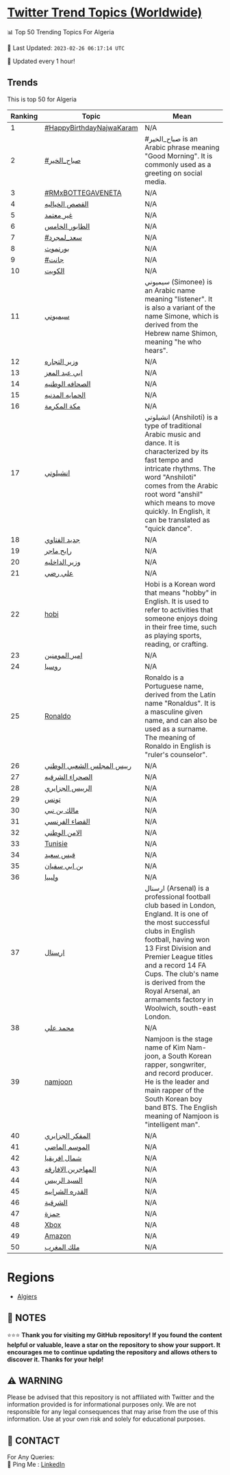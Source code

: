 [Twitter Trend Topics (Worldwide)](https://github.com/ErcinDedeoglu/Twitter-Trend-Topics)
==========


📊 Top 50 Trending Topics For Algeria

📆 Last Updated: `2023-02-26 06:17:14 UTC`

🔧 Updated every 1 hour!


## Trends

This is top 50 for Algeria

| Ranking | Topic | Mean |
| ------- | ------------ | ------------ |
| 1 | [#HappyBirthdayNajwaKaram](http://twitter.com/search?q=%23HappyBirthdayNajwaKaram) | N/A |
| 2 | [#صباح_الخير](http://twitter.com/search?q=%23%d8%b5%d8%a8%d8%a7%d8%ad_%d8%a7%d9%84%d8%ae%d9%8a%d8%b1) | #صباح_الخير is an Arabic phrase meaning "Good Morning". It is commonly used as a greeting on social media. |
| 3 | [#RMxBOTTEGAVENETA](http://twitter.com/search?q=%23RMxBOTTEGAVENETA) | N/A |
| 4 | [القصص الخياليه](http://twitter.com/search?q=%d8%a7%d9%84%d9%82%d8%b5%d8%b5+%d8%a7%d9%84%d8%ae%d9%8a%d8%a7%d9%84%d9%8a%d9%87) | N/A |
| 5 | [غير معتمد](http://twitter.com/search?q=%d8%ba%d9%8a%d8%b1+%d9%85%d8%b9%d8%aa%d9%85%d8%af) | N/A |
| 6 | [الطابور الخامس](http://twitter.com/search?q=%d8%a7%d9%84%d8%b7%d8%a7%d8%a8%d9%88%d8%b1+%d8%a7%d9%84%d8%ae%d8%a7%d9%85%d8%b3) | N/A |
| 7 | [#سعد_لمجرد](http://twitter.com/search?q=%23%d8%b3%d8%b9%d8%af_%d9%84%d9%85%d8%ac%d8%b1%d8%af) | N/A |
| 8 | [بورنموث](http://twitter.com/search?q=%d8%a8%d9%88%d8%b1%d9%86%d9%85%d9%88%d8%ab) | N/A |
| 9 | [#جانت](http://twitter.com/search?q=%23%d8%ac%d8%a7%d9%86%d8%aa) | N/A |
| 10 | [الكويت](http://twitter.com/search?q=%d8%a7%d9%84%d9%83%d9%88%d9%8a%d8%aa) | N/A |
| 11 | [سيميوني](http://twitter.com/search?q=%d8%b3%d9%8a%d9%85%d9%8a%d9%88%d9%86%d9%8a) | سيميوني (Simonee) is an Arabic name meaning "listener". It is also a variant of the name Simone, which is derived from the Hebrew name Shimon, meaning "he who hears". |
| 12 | [وزير التجاره](http://twitter.com/search?q=%d9%88%d8%b2%d9%8a%d8%b1+%d8%a7%d9%84%d8%aa%d8%ac%d8%a7%d8%b1%d9%87) | N/A |
| 13 | [ابي عبد المعز](http://twitter.com/search?q=%d8%a7%d8%a8%d9%8a+%d8%b9%d8%a8%d8%af+%d8%a7%d9%84%d9%85%d8%b9%d8%b2) | N/A |
| 14 | [الصحافه الوطنيه](http://twitter.com/search?q=%d8%a7%d9%84%d8%b5%d8%ad%d8%a7%d9%81%d9%87+%d8%a7%d9%84%d9%88%d8%b7%d9%86%d9%8a%d9%87) | N/A |
| 15 | [الحمايه المدنيه](http://twitter.com/search?q=%d8%a7%d9%84%d8%ad%d9%85%d8%a7%d9%8a%d9%87+%d8%a7%d9%84%d9%85%d8%af%d9%86%d9%8a%d9%87) | N/A |
| 16 | [مكة المكرمة](http://twitter.com/search?q=%d9%85%d9%83%d8%a9+%d8%a7%d9%84%d9%85%d9%83%d8%b1%d9%85%d8%a9) | N/A |
| 17 | [انشيلوتي](http://twitter.com/search?q=%d8%a7%d9%86%d8%b4%d9%8a%d9%84%d9%88%d8%aa%d9%8a) | انشيلوتي (Anshiloti) is a type of traditional Arabic music and dance. It is characterized by its fast tempo and intricate rhythms. The word "Anshiloti" comes from the Arabic root word "anshil" which means to move quickly. In English, it can be translated as "quick dance". |
| 18 | [جديد الفتاوي](http://twitter.com/search?q=%d8%ac%d8%af%d9%8a%d8%af+%d8%a7%d9%84%d9%81%d8%aa%d8%a7%d9%88%d9%8a) | N/A |
| 19 | [رابح ماجر](http://twitter.com/search?q=%d8%b1%d8%a7%d8%a8%d8%ad+%d9%85%d8%a7%d8%ac%d8%b1) | N/A |
| 20 | [وزير الداخليه](http://twitter.com/search?q=%d9%88%d8%b2%d9%8a%d8%b1+%d8%a7%d9%84%d8%af%d8%a7%d8%ae%d9%84%d9%8a%d9%87) | N/A |
| 21 | [علي رضي](http://twitter.com/search?q=%d8%b9%d9%84%d9%8a+%d8%b1%d8%b6%d9%8a) | N/A |
| 22 | [hobi](http://twitter.com/search?q=hobi) | Hobi is a Korean word that means "hobby" in English. It is used to refer to activities that someone enjoys doing in their free time, such as playing sports, reading, or crafting. |
| 23 | [امير المومنين](http://twitter.com/search?q=%d8%a7%d9%85%d9%8a%d8%b1+%d8%a7%d9%84%d9%85%d9%88%d9%85%d9%86%d9%8a%d9%86) | N/A |
| 24 | [روسيا](http://twitter.com/search?q=%d8%b1%d9%88%d8%b3%d9%8a%d8%a7) | N/A |
| 25 | [Ronaldo](http://twitter.com/search?q=Ronaldo) | Ronaldo is a Portuguese name, derived from the Latin name "Ronaldus". It is a masculine given name, and can also be used as a surname. The meaning of Ronaldo in English is "ruler's counselor". |
| 26 | [رييس المجلس الشعبي الوطني](http://twitter.com/search?q=%d8%b1%d9%8a%d9%8a%d8%b3+%d8%a7%d9%84%d9%85%d8%ac%d9%84%d8%b3+%d8%a7%d9%84%d8%b4%d8%b9%d8%a8%d9%8a+%d8%a7%d9%84%d9%88%d8%b7%d9%86%d9%8a) | N/A |
| 27 | [الصحراء الشرقيه](http://twitter.com/search?q=%d8%a7%d9%84%d8%b5%d8%ad%d8%b1%d8%a7%d8%a1+%d8%a7%d9%84%d8%b4%d8%b1%d9%82%d9%8a%d9%87) | N/A |
| 28 | [الرييس الجزايري](http://twitter.com/search?q=%d8%a7%d9%84%d8%b1%d9%8a%d9%8a%d8%b3+%d8%a7%d9%84%d8%ac%d8%b2%d8%a7%d9%8a%d8%b1%d9%8a) | N/A |
| 29 | [تونس](http://twitter.com/search?q=%d8%aa%d9%88%d9%86%d8%b3) | N/A |
| 30 | [مالك بن نبي](http://twitter.com/search?q=%d9%85%d8%a7%d9%84%d9%83+%d8%a8%d9%86+%d9%86%d8%a8%d9%8a) | N/A |
| 31 | [القضاء الفرنسي](http://twitter.com/search?q=%d8%a7%d9%84%d9%82%d8%b6%d8%a7%d8%a1+%d8%a7%d9%84%d9%81%d8%b1%d9%86%d8%b3%d9%8a) | N/A |
| 32 | [الامن الوطني](http://twitter.com/search?q=%d8%a7%d9%84%d8%a7%d9%85%d9%86+%d8%a7%d9%84%d9%88%d8%b7%d9%86%d9%8a) | N/A |
| 33 | [Tunisie](http://twitter.com/search?q=Tunisie) | N/A |
| 34 | [قيس سعيد](http://twitter.com/search?q=%d9%82%d9%8a%d8%b3+%d8%b3%d8%b9%d9%8a%d8%af) | N/A |
| 35 | [بن ابي سفيان](http://twitter.com/search?q=%d8%a8%d9%86+%d8%a7%d8%a8%d9%8a+%d8%b3%d9%81%d9%8a%d8%a7%d9%86) | N/A |
| 36 | [وليبيا](http://twitter.com/search?q=%d9%88%d9%84%d9%8a%d8%a8%d9%8a%d8%a7) | N/A |
| 37 | [ارسنال](http://twitter.com/search?q=%d8%a7%d8%b1%d8%b3%d9%86%d8%a7%d9%84) | ارسنال (Arsenal) is a professional football club based in London, England. It is one of the most successful clubs in English football, having won 13 First Division and Premier League titles and a record 14 FA Cups. The club's name is derived from the Royal Arsenal, an armaments factory in Woolwich, south-east London. |
| 38 | [محمد علي](http://twitter.com/search?q=%d9%85%d8%ad%d9%85%d8%af+%d8%b9%d9%84%d9%8a) | N/A |
| 39 | [namjoon](http://twitter.com/search?q=namjoon) | Namjoon is the stage name of Kim Nam-joon, a South Korean rapper, songwriter, and record producer. He is the leader and main rapper of the South Korean boy band BTS. The English meaning of Namjoon is "intelligent man". |
| 40 | [المفكر الجزايري](http://twitter.com/search?q=%d8%a7%d9%84%d9%85%d9%81%d9%83%d8%b1+%d8%a7%d9%84%d8%ac%d8%b2%d8%a7%d9%8a%d8%b1%d9%8a) | N/A |
| 41 | [الموسم الماضي](http://twitter.com/search?q=%d8%a7%d9%84%d9%85%d9%88%d8%b3%d9%85+%d8%a7%d9%84%d9%85%d8%a7%d8%b6%d9%8a) | N/A |
| 42 | [شمال افريقيا](http://twitter.com/search?q=%d8%b4%d9%85%d8%a7%d9%84+%d8%a7%d9%81%d8%b1%d9%8a%d9%82%d9%8a%d8%a7) | N/A |
| 43 | [المهاجرين الافارقه](http://twitter.com/search?q=%d8%a7%d9%84%d9%85%d9%87%d8%a7%d8%ac%d8%b1%d9%8a%d9%86+%d8%a7%d9%84%d8%a7%d9%81%d8%a7%d8%b1%d9%82%d9%87) | N/A |
| 44 | [السيد الرييس](http://twitter.com/search?q=%d8%a7%d9%84%d8%b3%d9%8a%d8%af+%d8%a7%d9%84%d8%b1%d9%8a%d9%8a%d8%b3) | N/A |
| 45 | [القدره الشراييه](http://twitter.com/search?q=%d8%a7%d9%84%d9%82%d8%af%d8%b1%d9%87+%d8%a7%d9%84%d8%b4%d8%b1%d8%a7%d9%8a%d9%8a%d9%87) | N/A |
| 46 | [الشرقية](http://twitter.com/search?q=%d8%a7%d9%84%d8%b4%d8%b1%d9%82%d9%8a%d8%a9) | N/A |
| 47 | [حمزة](http://twitter.com/search?q=%d8%ad%d9%85%d8%b2%d8%a9) | N/A |
| 48 | [Xbox](http://twitter.com/search?q=Xbox) | N/A |
| 49 | [Amazon](http://twitter.com/search?q=Amazon) | N/A |
| 50 | [ملك المغرب](http://twitter.com/search?q=%d9%85%d9%84%d9%83+%d8%a7%d9%84%d9%85%d8%ba%d8%b1%d8%a8) | N/A |



# Regions

* [Algiers](</Algeria/Algiers.md>)



## 📝 NOTES

⭐⭐⭐ **Thank you for visiting my GitHub repository! If you found the content helpful or valuable, leave a star on the repository to show your support. It encourages me to continue updating the repository and allows others to discover it. Thanks for your help!**


## ⚠️ WARNING

Please be advised that this repository is not affiliated with Twitter and the information provided is for informational purposes only. We are not responsible for any legal consequences that may arise from the use of this information. Use at your own risk and solely for educational purposes.


## 📨 CONTACT

 For Any Queries:  
            🏓 Ping Me : [LinkedIn](https://www.linkedin.com/in/ercindedeoglu/)
